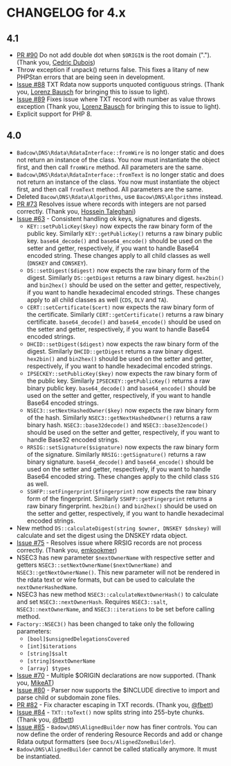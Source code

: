 CHANGELOG for 4.x
=================
## 4.1
* [PR #90](https://github.com/Badcow/DNS/pull/90) Do not add double dot when `$ORIGIN` is the root domain ("."). (Thank you,
[Cedric Dubois](https://github.com/cedricdubois))
* Throw exception if unpack() returns false. This fixes a litany of new PHPStan errors that are being seen in development.
* [Issue #88](https://github.com/Badcow/DNS/issues/88) TXT Rdata now supports unquoted contiguous strings. (Thank you,
[Lorenz Bausch](https://github.com/lorenzbausch) for bringing this to issue to light).
* [Issue #89](https://github.com/Badcow/DNS/issues/89) Fixes issue where TXT record with number as value throws exception
(Thank you, [Lorenz Bausch](https://github.com/lorenzbausch) for bringing this to issue to light).
* Explicit support for PHP 8. 
## 4.0
* `Badcow\DNS\Rdata\RdataInterface::fromWire` is no longer static and does not return an instance of the class. You now
must instantiate the object first, and then call `fromWire` method. All parameters are the same.
* `Badcow\DNS\Rdata\RdataInterface::fromText` is no longer static and does not return an instance of the class. You now
must instantiate the object first, and then call `fromText` method. All parameters are the same.
* Deleted `Bacow\DNS\Rdata\Algorithms`, use `Bacow\DNS\Algorithms` instead. 
* [PR #73](https://github.com/Badcow/DNS/pull/73) Resolves issue where records with integers are not parsed correctly.
(Thank you, [Hossein Taleghani](https://github.com/a3dho3yn))
* [Issue #63](https://github.com/Badcow/DNS/issues/63) - Consistent handling ok keys, signatures and digests.
  * `KEY::setPublicKey($key)` now expects the raw binary form of the public key. Similarly `KEY::getPublicKey()` returns
  a raw binary public key. `base64_decode()` and `base64_encode()` should be used on the setter and getter, respectively,
  if you want to handle Base64 encoded string. These changes apply to all child classes as well (`DNSKEY` and `CDNSKEY`).
  * `DS::setDigest($digest)` now expects the raw binary form of the digest. Similarly `DS::getDigest` returns a raw binary
  digest. `hex2bin()` and `bin2hex()` should be used on the setter and getter, respectively, if you want to handle
  hexadecimal encoded strings. These changes apply to all child classes as well (`CDS`, `DLV` and `TA`).
  * `CERT::setCertificate($cert)` now expects the raw binary form of the certificate. Similarly `CERT::getCertificate()`
  returns a raw binary certificate. `base64_decode()` and `base64_encode()` should be used on the setter and getter, respectively,
  if you want to handle Base64 encoded strings.
  * `DHCID::setDigest($digest)` now expects the raw binary form of the digest. Similarly `DHCID::getDigest` returns a raw
  binary digest. `hex2bin()` and `bin2hex()` should be used on the setter and getter, respectively, if you want to handle
  hexadecimal encoded strings.
  * `IPSECKEY::setPublicKey($key)` now expects the raw binary form of the public key. Similarly `IPSECKEY::getPublicKey()`
  returns a raw binary public key. `base64_decode()` and `base64_encode()` should be used on the setter and getter, respectively,
  if you want to handle Base64 encoded strings.
  * `NSEC3::setNextHashedOwner($key)` now expects the raw binary form of the hash. Similarly `NSEC3::getNextHashedOwner()`
  returns a raw binary hash. `NSEC3::base32decode()` and `NSEC3::base32encode()` should be used on the setter and getter,
  respectively, if you want to handle Base32 encoded strings.
  * `RRSIG::setSignature($signature)` now expects the raw binary form of the signature. Similarly `RRSIG::getSignature()` returns
  a raw binary signature. `base64_decode()` and `base64_encode()` should be used on the setter and getter, respectively,
  if you want to handle Base64 encoded string. These changes apply to the child class `SIG` as well.
  * `SSHFP::setFingerprint($fingerprint)` now expects the raw binary form of the fingerprint. Similarly `SSHFP::getFingerprint`
  returns a raw binary fingerprint. `hex2bin()` and `bin2hex()` should be used on the setter and getter, respectively,
  if you want to handle hexadecimal encoded strings.
* New method `DS::calculateDigest(string $owner, DNSKEY $dnskey)` will calculate and set the digest using the DNSKEY rdata object. 
* [Issue #75](https://github.com/Badcow/DNS/issues/75) - Resolves issue where RRSIG records are not process correctly.
(Thank you, [emkookmer](https://github.com/emkookmer))
* NSEC3 has new parameter `$nextOwnerName` with respective setter and getters `NSEC3::setNextOwnerName($nextOwnerName)`
  and `NSEC3::getNextOwnerName()`. This new parameter will not be rendered in the rdata text or wire formats, but can be
  used to calculate the `nextOwnerHashedName`.
* NSEC3 has new method `NSEC3::calculateNextOwnerHash()` to calculate and set `NSEC3::nextOwnerHash`. Requires
  `NSEC3::salt`, `NSEC3::nextOwnerName`, and `NSEC3::iterations` to be set before calling method.
* `Factory::NSEC3()` has been changed to take only the following parameters:
  * `[bool]$unsignedDelegationsCovered`
  * `[int]$iterations`
  * `[string]$salt`
  * `[string]$nextOwnerName`
  * `[array] $types`
* [Issue #70](https://github.com/Badcow/DNS/issues/70) - Multiple $ORIGIN declarations are now supported.
(Thank you, [MikeAT](https://github.com/MikeAT))
* [Issue #80](https://github.com/Badcow/DNS/issues/80) - Parser now supports the $INCLUDE directive to import and parse
child or subdomain zone files.
* [PR #82](https://github.com/Badcow/DNS/pull/82) - Fix character escaping in TXT records. (Thank you, [@fbett](https://github.com/fbett))
* [Issue #84](https://github.com/Badcow/DNS/issues/84) - `TXT::toText()` now splits string into 255-byte chunks. (Thank you, [@fbett](https://github.com/fbett))
* [Issue #85](https://github.com/Badcow/DNS/issues/85) - `Badow\DNS\AlignedBuilder` now has finer controls. You can now
  define the order of rendering Resource Records and add or change Rdata output formatters (see `Docs/AlignedZoneBuilder`).
* `Badow\DNS\AlignedBuilder` cannot be called statically anymore. It must be instantiated.
